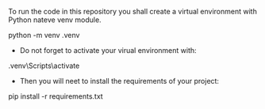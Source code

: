 To run the code in this repository you shall create a virtual environment with Python nateve venv module.

python -m venv .venv

- Do not forget to activate your virual environment with:

.venv\Scripts\activate

- Then you will neet to install the requirements of your project:

pip install -r requirements.txt
